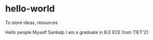 # hello-world
To store ideas, resources

Hello people
Myself Sankalp
I am a graduate in B.E ECE from TIET'21
